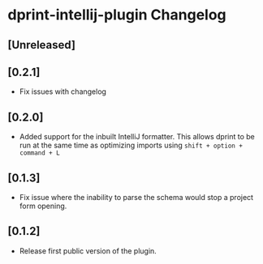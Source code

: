 <!-- Keep a Changelog guide -> https://keepachangelog.com -->

# dprint-intellij-plugin Changelog

## [Unreleased]

## [0.2.1]
- Fix issues with changelog

## [0.2.0]
- Added support for the inbuilt IntelliJ formatter. This allows dprint to be run at the same time as optimizing imports
  using `shift + option + command + L`

## [0.1.3]
- Fix issue where the inability to parse the schema would stop a project form opening.

## [0.1.2]
- Release first public version of the plugin.